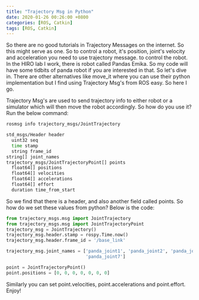 ```yaml
---
title: "Trajectory Msg in Python"
date: 2020-01-26 00:26:00 +0800
categories: [ROS, Catkin]
tags: [ROS, Catkin]
---
```


So there are no good tutorials in Trajectory Messages on the internet. So this might serve as one. So to control a robot, it's position, joint's velocity and acceleration you need to use trajectory message. to control the robot. In the HIRO lab I work, there is robot called Pandas Emika. So my code will have some tidbits of panda robot if you are interested in that. So let's dive in. There are other alternatives like move_it where you can use their python implementation but I find using Trajectory Msg's from ROS easy. So here I go.

Trajectory Msg's are used to send trajectory info to either robot or a simulator which will then move the robot accordingly. So how do you use it? Run the below command:

```bash
rosmsg info trajectory_msgs/JointTrajectory

std_msgs/Header header
  uint32 seq
  time stamp
  string frame_id
string[] joint_names
trajectory_msgs/JointTrajectoryPoint[] points
  float64[] positions
  float64[] velocities
  float64[] accelerations
  float64[] effort
  duration time_from_start
```

So we find that there is a header, and also another field called points. So how do we set these values from python? Below is the code:

```python
from trajectory_msgs.msg import JointTrajectory
from trajectory_msgs.msg import JointTrajectoryPoint
trajectory_msg = JointTrajectory()
trajectory_msg.header.stamp = rospy.Time.now()
trajectory_msg.header.frame_id = '/base_link'

trajectory_msg.joint_names = ['panda_joint1', 'panda_joint2', 'panda_joint3', 'panda_joint4', 'panda_joint5', 'panda_joint6',
                              'panda_joint7']

point = JointTrajectoryPoint()
point.positions = [0, 0, 0, 0, 0, 0, 0]

```

Similarly you can set point.velocities, point.accelerations and point.effort. Enjoy!